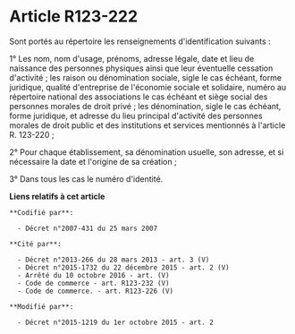 # Article R123-222

Sont portés au répertoire les renseignements d'identification suivants :

1° Les nom, nom d'usage, prénoms, adresse légale, date et lieu de naissance des personnes physiques ainsi que leur éventuelle
cessation d'activité ; les raison ou dénomination sociale, sigle le cas échéant, forme juridique, qualité d'entreprise de
l'économie sociale et solidaire, numéro au répertoire national des associations le cas échéant et siège social des personnes
morales de droit privé ; les dénomination, sigle le cas échéant, forme juridique, et adresse du lieu principal d'activité des
personnes morales de droit public et des institutions et services mentionnés à l'article R. 123-220 ;

2° Pour chaque établissement, sa dénomination usuelle, son adresse, et si nécessaire la date et l'origine de sa création ;

3° Dans tous les cas le numéro d'identité.

**Liens relatifs à cet article**

	**Codifié par**:

	  - Décret n°2007-431 du 25 mars 2007

	**Cité par**:

	  - Décret n°2013-266 du 28 mars 2013 - art. 3 (V)
	  - Décret n°2015-1732 du 22 décembre 2015 - art. 2 (V)
	  - Arrêté du 10 octobre 2016 - art. (V)
	  - Code de commerce - art. R123-232 (V)
	  - Code de commerce. - art. R123-226 (V)

	**Modifié par**:

	  - Décret n°2015-1219 du 1er octobre 2015 - art. 2
